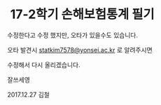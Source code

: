 #  17-2학기 손해보험통계 필기

수정한다고 수정 했지만, 오타가 있을수도 있습니다.

오타 발견시 statkim7578@yonsei.ac.kr 로 알려주시면

수정해서 다시 올리겠습니다.

잘쓰세영

2017.12.27
김철
